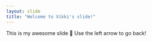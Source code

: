 ```yaml
---
layout: slide
title: "Welcome to Vikki's slide!"
---
```

This is my awesome slide 🎉
Use the left arrow to go back!
